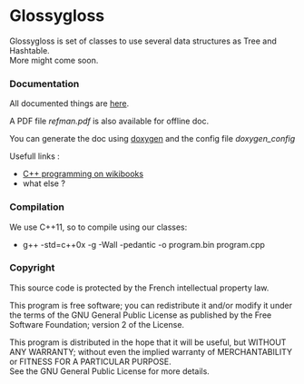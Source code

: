 Glossygloss
===========

  Glossygloss is set of classes to use several data structures as Tree and Hashtable.   
  More might come soon.

### Documentation

  All documented things are [here](http://blasterbug.github.io/glossygloss/ "Glossygloss Main Page").   
  
  A PDF file *refman.pdf* is also available for offline doc.   
  
  You can generate the doc using [doxygen](http://www.stack.nl/~dimitri/doxygen/ "Doxygen Main Page") and the config file *doxygen_config*
  
  Usefull links :
  - [C++ programming on wikibooks](http://en.wikibooks.org/wiki/C%2B%2B_Programming "C++ programming on wikibooks")
  - what else ?
  
### Compilation

  We use C++11, so to compile using our classes:
  * g++ -std=c++0x -g -Wall -pedantic -o program.bin program.cpp
  
### Copyright

  This source code is protected by the French intellectual property law.
  
  This program is free software; you can redistribute it and/or
  modify it under the terms of the GNU General Public License
  as published by the Free Software Foundation; version 2
  of the License.
  
  This program is distributed in the hope that it will be useful,
  but WITHOUT ANY WARRANTY; without even the implied warranty of
  MERCHANTABILITY or FITNESS FOR A PARTICULAR PURPOSE.  
  See the GNU General Public License for more details.



